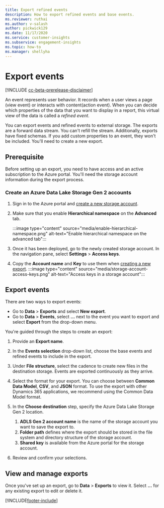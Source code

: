 ```yaml
---
title: Export refined events
description: How to export refined events and base events.
ms.reviewer: ruthai
ms.author: v-salash
author: pickwick129
ms.date: 11/17/2020
ms.service: customer-insights
ms.subservice: engagement-insights 
ms.topic: how-to
ms.manager: shellyha 
---
```


# Export events

[!INCLUDE [cc-beta-prerelease-disclaimer](includes/cc-beta-prerelease-disclaimer.md)]

An event represents user behavior. It records when a user views a page (view event) or interacts with content(action event). When you can decide which properties of the data that you want to display in a report, this virtual view of the data is called a *refined event*. 

You can export events and refined events to external storage. The exports are a forward data stream. You can't refill the stream. Additionally, exports have fixed schemas. If you add custom properties to an event, they won't be included. You'll need to create a new export.
## Prerequisite

Before setting up an export, you need to have access and an active subscription to the Azure portal. You'll need the storage account information during the export process. 

### Create an Azure Data Lake Storage Gen 2 accounts

1. Sign in to the Azure portal and [create a new storage account](/azure/storage/common/storage-account-create). 

1. Make sure that you enable **Hierarchical namespace** on the **Advanced** tab. 

   :::image type="content" source="media/enable-hierarchical-namespace.png" alt-text="Enable hierarchical namespace on the advanced tab":::

1. Once it has been deployed, go to the newly created storage account. In the navigation pane, select **Settings** > **Access keys**. 

1. Copy the **Account name** and **Key** to use them when [creating a new export](#export-events).
   :::image type="content" source="media/storage-account-access-keys.png" alt-text="Access keys in a storage account":::

## Export events

There are two ways to export events: 
- Go to **Data** > **Exports** and select **New export**.
- Go to **Data** > **Events**, select **...** next to the event you want to export and select **Export** from the drop-down menu. 

You're guided through the steps to create an export:

1. Provide an **Export name**.

1. In the **Events selection** drop-down list, choose the base events and refined events to include in the export. 

1. Under **File structure**, select the cadence to create new files in the destination storage. Events are exported continuously as they arrive.

1. Select the format for your export. You can choose between **Common Data Model**, **CSV**, and **JSON** format. To use the export with other Dynamics 365 applications, we recommend using the Common Data Model format.

1. In the **Choose destination** step, specify the Azure Data Lake Storage Gen 2 location.
    1. **ADLS Gen 2 account name** is the name of the storage account you want to save the export to. 
    1. **Folder path** defines where the export should be stored in the file system and directory structure of the storage account.
    1. **Shared key** is available from the Azure portal for the storage account.

1. Review and confirm your selections.

## View and manage exports

Once you've set up an export, go to **Data** > **Exports** to view it. Select **...** for any existing export to edit or delete it.


[!INCLUDE[footer-include](../includes/footer-banner.md)]